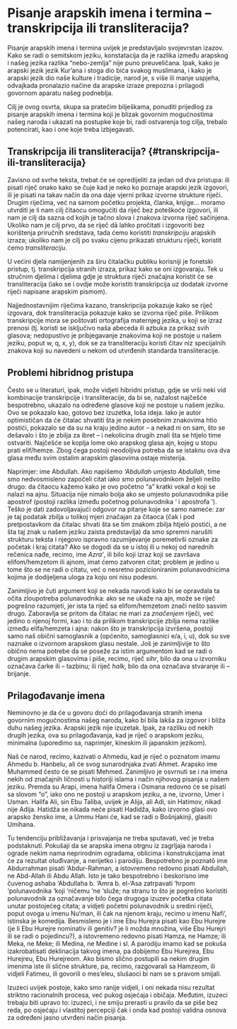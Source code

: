 # Pisanje arapskih imena i termina – transkripcija ili transliteracija?

Pisanje arapskih imena i termina uvijek je predstavljalo svojevrstan izazov. Kako se radi o semitskom jeziku, konstatacija da je razlika između arapskog i našeg jezika razlika “nebo-zemlja” nije puno preuveličana. Ipak, kako je arapski jezik jezik Kur’ana i stoga dio bića svakog muslimana, i kako je arapski jezik dio naše kulture i tradicije, narod je, s više ili manje uspjeha, odvajkada pronalazio načine da arapske izraze prepozna i prilagodi govornom aparatu našeg podneblja.

Cilj je ovog osvrta, skupa sa pratećim bilješkama, ponuditi prijedlog za pisanje arapskih imena i termina koji je blizak govornim mogućnostima našeg naroda i ukazati na postupke koje bi, radi ostvarenja tog cilja, trebalo potencirati, kao i one koje treba izbjegavati.

## Transkripcija ili transliteracija? {#transkripcija-ili-transliteracija}

Zavisno od svrhe teksta, trebat će se opredijeliti za jedan od dva pristupa: ili pisati riječ onako kako se čuje kad je neko ko poznaje arapski jezik izgovori, ili je pisati na takav način da ona daje vjerni prikaz izvorne strukture riječi. Drugim riječima, već na samom početku projekta, članka, knjige… moramo utvrditi je li nam cilj čitaocu omogućiti da riječ bez poteškoće izgovori, ili nam je cilj da sazna od kojih je tačno slova i znakova izvorna riječ sačinjena. Ukoliko nam je cilj prvo, da se riječ dā lahko pročitati i izgovoriti bez korištenja priručnih sredstava, tada ćemo koristiti *transkripciju* arapskih izraza; ukoliko nam je cilj po svaku cijenu prikazati strukturu riječi, koristit ćemo *transliteraciju*.

U većini djela namijenjenih za širu čitalačku publiku korisniji je fonetski pristup, tj. transkripcija stranih izraza, prikaz kako se oni izgovaraju. Tek u stručnim djelima i djelima gdje je struktura riječi značajna koristit će se transliteracija (iako se i ovdje može koristiti transkripcija uz dodatak izvorne riječi napisane arapskim pismom).

Najjednostavnijim riječima kazano, transkripcija pokazuje kako se riječ izgovara, dok transliteracija pokazuje kako se izvorna riječ piše. Prilikom transkripcije mora se poštovati ortografija maternjeg jezika, u koji se izraz prenosi (tj. koristi se isključivo naša abeceda ili azbuka za prikaz svih glasova; nedopustivo je pribjegavanje znakovima koji ne postoje u našem jeziku, poput w, q, x, y), dok se za transliteraciju koristi čitav niz specijalnih znakova koji su navedeni u nekom od utvrđenih standarda transliteracije.

## Problemi hibridnog pristupa

Često se u literaturi, ipak, može vidjeti hibridni pristup, gdje se vrši neki vid kombinacije transkripcije i transliteracije, da bi se, nažalost najčešće bespotrebno, ukazalo na određene glasove koji ne postoje u našem jeziku. Ovo se pokazalo kao, gotovo bez izuzetka, loša ideja. Iako je autor optimističan da će čitalac shvatiti šta je nekim posebnim znakovima htio postići, pokazalo se da su na kraju jedino autor – a nekad ni on sam, što se dešavalo i što je zbilja za ibret – i nekolicina drugih znali šta se htjelo time ostvariti. Najčešće se koplja lome oko arapskog glasa ajn, kojeg u stopu prati elif/hemze. Zbog čega postoji neodoljiva potreba da se istaknu ova dva glasa među svim ostalim arapskim glasovima ostaje misterija.

Naprimjer: ime Abdullah. Ako napišemo *‘Abdullah* umjesto *Abdullah*, time smo nedvosmisleno započeli citat iako smo polunavodnikom željeli nešto drugo: da čitaocu kažemo kako je ovo početno “a” kratki vokal *a* koji se nalazi na ajnu. Situacija nije nimalo bolja ako se umjesto polunavodnika piše apostrof (postoji razlika između početnog polunavodnika ‘ i apostrofa ’). Teško je dati zadovoljavajući odgovor na pitanje koje se samo nameće: zar je taj podatak zbilja u tolikoj mjeri značajan za čitaoca (čak i pod pretpostavkom da čitalac shvati šta se tim znakom zbilja htjelo postići, a ne šta taj znak u našem jeziku zaista predstavlja) da smo spremni narušiti strukturu teksta i njegovo ispravno razumijevanje poremetivši oznake za početak i kraj citata? Ako se dogodi da se u istoj ili u nekoj od narednih rečenica nađe, recimo, ime *Azra’*, ili bilo koji izraz koji se završava elifom/hemzetom ili ajnom, imat ćemo zatvoren citat; problem je jedino u tome što se ne radi o citatu, već o nesretno pozicioniranim polunavodnicima kojima je dodijeljena uloga za koju oni nisu podesni.

Zanimljivo je čuti argument koji se nekada navodi kako bi se opravdala ta očita zloupotreba polunavodnika: ako se ne ukaže na ajn, može se riječ pogrešno razumjeti, jer ista ta riječ sa elifom/hemzetom znači nešto sasvim drugo. Zaboravlja se pritom da čitalac ne mari za *značenjem* riječi, već jedino o njenoj formi, kao i to da prilikom transkripcije zbilja nema razlike između elifa/hemzeta i ajna: nakon što je transkripcija izvršena, postoji samo naš obični samoglasnik a (općenito, samoglasnici e/a, i, u), dok su sve naznake o izvornom arapskom glasu nestale. Još je zanimljivije to što obično nema potrebe da se poseže za istim argumentom kad se radi o drugim arapskim glasovima i piše, recimo, riječ *sihr*, bilo da ona u izvorniku označava čarke ili – tazbinu; ili riječ *halk*, bilo da ona označava stvaranje ili – brijanje.

## Prilagođavanje imena

Neminovno je da će u govoru doći do prilagođavanja stranih imena govornim mogućnostima našeg naroda, kako bi bila lakša za izgovor i bliža duhu našeg jezika. Arapski jezik nije izuzetak. Ipak, za razliku od nekih drugih jezika, ova su prilagođavanja, kad je riječ o arapskom jeziku, minimalna (uporedimo sa, naprimjer, kineskim ili japanskim jezikom).

Naš će narod, recimo, kazivati o Ahmedu, kad je riječ o poznatom imamu Ahmedu b. Hanbelu, ali će svog sunarodnjaka zvati Ahmet. Arapsko ime Muhammed često će se pisati Mehmed. Zanimljivo je osvrnuti se i na imena nekih od značajnih ličnosti u historiji islama i način njihovog pisanja u našem jeziku. Premda su Arapi, imena halifa Omera i Osmana redovno će se pisati sa slovom “o”, iako ono ne postoji u arapskom jeziku, a ne, izvorno, Umer i Usman. Halifa Ali, sin Ebu Taliba, uvijek je Alija, ali Adi, sin Hatimov, nikad nije Adija. Hatidža se nikada neće pisati Hadidža, kako izvorno glasi ovo arapsko žensko ime, a Ummu Hani će, kad se radi o Bošnjakinji, glasiti Umihana.

Tu tendenciju približavanja i prisvajanja ne treba sputavati, već je treba podstaknuti. Pokušaji da se arapska imena otrgnu iz zagrljaja naroda i ograde nekim nama neprirodnim ogradama, oblicima i konstrukcijama imat će za rezultat otuđivanje, a nerijetko i parodiju. Bespotrebno je poznatō ime Abdurrahman pisati ‘Abdur-Rahman, a istovremeno redovno pisati Abdullah, ne Abd-Allah ili Abdu Allah. Isto je tako bespotrebno i beskorisno ime čuvenog ashaba ‘Abdullaha b. ‘Amra b. el-‘Asa zatrpavati ‘hrpom ‘polunavodnika ‘koji ‘ničemu ‘ne ‘služe; na stranu to što je pogrešno koristiti polunavodnik za označavanje bilo čega drugoga izuzev početka citata unutar postojećeg citata; a vidjeti početni polunavodnik u sredini riječi, poput ovoga u imenu Nu‘man, ili čak na njenom kraju, recimo u imenu Nafi‘, istinska je komedija. Besmisleno je i ime Ebu Hurejra pisati kao Ebu Hurejre (je li Ebu Hurejre nominativ ili genitiv? je li možda množina, više Ebu Hurejri ili se radi o pojedincu?), a istovremeno redovno pisati Hamza, ne Hamze; ili Meka, ne Meke; ili Medina, ne Medine i sl. A parodiju imamo kad se pokuša izakrobatisati deklinacija takvog imena, pa dobijemo Ebu Hurejrea, Ebu Hurejreu, Ebu Hurejreom. Ako bismo slično postupili sa nekim drugim imenima iste ili slične strukture, pa, recimo, razgovarali sa Hamzeom, ili vidjeli Fatimeu, ili govorili o mes’eleu, slušaoci bi nam se s pravom smijali. 

Izuzeci uvijek postoje, kako smo ranije vidjeli, i oni nekada nisu rezultat striktno racionalnih procesa, već pukog osjećaja i običaja. Međutim, izuzeci trebaju biti upravo to: izuzeci, i ne smiju prerasti u pravilo da se piše bez reda, po osjećaju i vlastitoj percepciji čak i onda kad postoji validna osnova za određeni jasno utvrđeni način pisanja.

